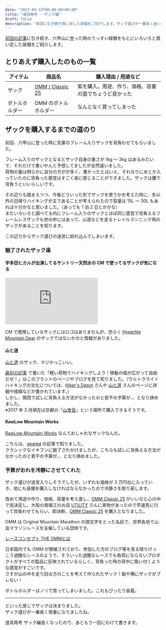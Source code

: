```yaml
---
date: "2017-03-22T00:00:00+09:00"
title: "道具再考 - ザック編"
draft: false
description: "前回に引き続き買い足した装備をご紹介します。ザック選びが一番長く迷いました。"
---
```


<!--more-->

[前回の記事](/post/tool-rethink-lunch/)に引き続き、六甲山に登った時のうっすい経験をもとにいろいろと買い足した装備をご紹介します。

## とりあえず購入したのもの一覧

| アイテム | 商品名 | 購入理由 / 用途など |
| ------ | ------ | ------ |
| ザック | [OMM / Classic 25](http://theomm.jp/?page_id=317) | 紫を購入。用途、作り、価格、容量の面でちょうど良かった |
| ボトルホルダー | OMM のボトルホルダー | なんとなく買ってしまった |

## ザックを購入するまでの道のり

前回、六甲山に登った時に先輩のフレーム入りザックを背負わせてもらいました。

フレーム入りのザックとなるとザック自身の重さが 1kg 〜 3kg はあるみたいで、それだけで重いやんと予想してましたが全然違いました。  
荷物の量は明らかに自分の方がが多く、重かったとはいえ、それなりに水とか入っていたのに背負った感覚はすごく楽に感じることができました。ザックは腰で背負うといいらしいです。

その辺りも踏まえつつ、今後どういった形でザックを使うかを考えた時に、冬以外の日帰りハイキングが主であることが考えられたので容量は 15L 〜 30L もあれば十分かなと思いました。（あっても 1 泊 2 日とかかな）  
またいろいろと調べてる内にフレーム入りのザックとほぼ同じ感覚で背負えるフレームレスザックも世の中にはあって、山道などを走るトレイルランニング用のザックがあることを知ります。

この辺りからザック選びの迷宮に紛れ込んでしまいます。

### 魅了されたザック達

#### 宇多田ヒカルが出演してるサントリー天然水の CM で使ってるザックが気になる

<iframe src="https://www.youtube.com/embed/eDjX8gM1WJ8" frameborder="0" allowfullscreen></iframe>

CM で使用しているザックにはロゴはありませんが、恐らく [Hyperlite Mountain Gear](https://www.hyperlitemountaingear.com/) のザックではないかのと情報がありました。

#### 山と道

[山と道](http://yamatomichi.com/) のザック、マジかっこいい。

[最初の記事](/post/hello/) で書いた「軽い荷物でハイキングしよう！移動の幅が広がって自由だぜ！」はこのブランドのページやブログを見て知りました。（ウルトラライトハイキングの文化については、[Hiker&#039;s Depot](http://hikersdepot.jp/) さんや [山と道](http://yamatomichi.com/) さんのページに詳細や経緯などが書かれています。）  
しかし、関西で試しに背負える方法がなかったのと若干の予算が、、となり諦めました。  
※2017 年 3 月現在は京都の「[山食音](https://www.facebook.com/yamashokuon/)」という場所で購入できるそうです。

#### RawLow Mountain Works

[RawLow Mountain Works](http://rawlow.jp/) なんておしゃれなザックなんだ。

こちらは、[geared](http://geared.jp/mita/2016/09/rawlowmountainworks.html) の記事で知りました。  
クラシックなイキフンに魅了されかけましたが、こちらも試しに背負える方法がなかったのと若干の予算が、、となり諦めました。

### 予算がおれを冷静にさせてくれた

ザック選びが迷宮入りしそうでしたが、いずれも価格が 3 万円台に入っていき、他にも装備を購入しなければならなかったので冷静さを取り戻します。

改めて用途や作り、価格、容量を考え直し、[OMM Classic 25](http://theomm.jp/?page_id=317) がいいなと心の中で仮決定し、大阪の南堀江のお店 [UTILITY](http://www.utility-outdoor.com/) さんに実物があったので早速見に行って背負わせてもらい、即決断、[OMM Classic 25](http://theomm.jp/?page_id=317) を購入となりました。

OMM は Original Mountain Marathon の頭文字をとった名前で、世界各地で山岳マラソンレースを主催している団体です。

[レースコンセプト THE OMMとは](http://theomm.jp/?page_id=1080)

日本国内でも OMM が開催されており、参加した方のブログ等を見る限りけっこう過酷なレースのようで、そういった過酷なレースでも負荷にならないプロダクトがすべての製品に反映されているらしく、背負った時の背中に吸い付くような感覚がすごいです。  
さすが山の中を走り回る方のことを考えて作られたザック！縦や横にザックがブレない！

ボトルホルダーはノリで買ってしまいました。これもぴったり装着。

---

といった感じでザックは決まりました。  
ザック選びが一番長く慎重になりましたね。

道具再考 ザック編長くなったので、あともう一回にわけて書きます。
